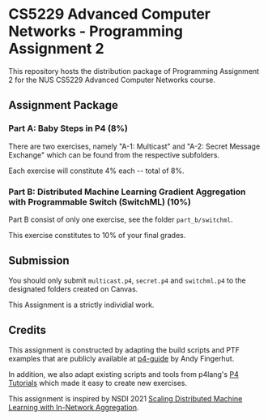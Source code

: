 # CS5229 Advanced Computer Networks - Programming Assignment 2

This repository hosts the distribution package of Programming Assignment 2 for the NUS CS5229 Advanced Computer Networks course.

## Assignment Package
### Part A: Baby Steps in P4 (8%)
There are two exercises, namely "A-1: Multicast" and "A-2: Secret Message Exchange" which can be found from the respective subfolders.

Each exercise will constitute 4% each -- total of 8%.

### Part B: Distributed Machine Learning Gradient Aggregation with Programmable Switch (SwitchML) (10%)
Part B consist of only one exercise, see the folder `part_b/switchml`.

This exercise constitutes to 10% of your final grades.

## Submission
You should only submit `multicast.p4`, `secret.p4` and `switchml.p4` to the designated folders created on Canvas.

This Assignment is a strictly individial work.

## Credits
This assignment is constructed by adapting the build scripts and PTF examples that are publicly available at [p4-guide](https://github.com/jafingerhut/p4-guide) by Andy Fingerhut. 

In addition, we also adapt existing scripts and tools from p4lang's [P4 Tutorials](https://github.com/p4lang/tutorials/tree/master) which made it easy to create new exercises.

This assignment is inspired by NSDI 2021 [Scaling Distributed Machine Learning with In-Network Aggregation](https://www.usenix.org/conference/nsdi21/presentation/sapio).